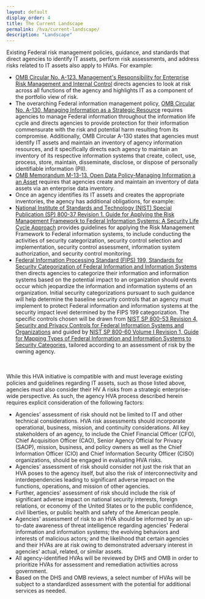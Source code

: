 ```yaml
---
layout: default
display_order: 4
title: The Current Landscape 
permalink: /hva/current-landscape/
description: "Landscape"
---
```



Existing Federal risk management policies, guidance, and standards that direct agencies to identify IT assets, perform risk assessments, and address risks related to IT assets also apply to HVAs.  For example:


* [OMB Circular No. A-123. Management's Responsibility for Enterprise Risk Management and Internal Control](https://www.whitehouse.gov/sites/default/files/omb/memoranda/2016/m-16-17.pdf) directs agencies to look at risk across all functions of the agency and highlights IT as a component of the portfolio view of risk.
* The overarching Federal information management policy, [OMB Circular No. A-130, Managing Information as a Strategic Resource](https://www.whitehouse.gov/sites/default/files/omb/assets/OMB/circulars/a130/a130revised.pdf) requires agencies to manage Federal information throughout the information life cycle and directs agencies to provide protection for their information commensurate with the risk and potential harm resulting from its compromise. Additionally, OMB Circular A-130 states that agencies must identify IT assets and maintain an inventory of agency information resources, and it specifically directs each agency to maintain an inventory of its respective information systems that create, collect, use, process, store, maintain, disseminate, disclose, or dispose of personally identifiable information (PII). 
* [OMB Memorandum M-13-13. Open Data Policy-Managing Information a an Asset](https://www.whitehouse.gov/sites/default/files/omb/memoranda/2013/m-13-13.pdf) requires that agencies create and maintain an inventory of data assets via an enterprise data inventory. 
* Once an agency identifies its IT assets and creates the appropriate inventories, the agency has additional obligations, for example: 
* [National Institute of Standards and Technology (NIST) Special Publication (SP) 800-37 Revision 1. Guide for Applying the Risk Management Framework to Federal Information Systems: A Security Life Cycle Approach](http://nvlpubs.nist.gov/nistpubs/SpecialPublications/NIST.SP.800-37r1.pdf) provides guidelines for applying the Risk Management Framework to Federal information systems, to include conducting the activities of security categorization, security control selection and implementation, security control assessment, information system authorization, and security control monitoring. 
* [Federal Information Processing Standard (FIPS) 199, Standards for Security Categorization of Federal Information and Information Systems](http://csrc.nist.gov/publications/fips/fips199/FIPS-PUB-199-final.pdf) then directs agencies to categorize their information and information systems based on the potential impact to an organization should events occur which jeopardize the information and information systems of an organization. Initial security categorizations pursuant to such guidance will help determine the baseline security controls that an agency must implement to protect Federal information and information systems at the security impact level determined by the FIPS 199 categorization. The specific controls chosen will be drawn from [NIST SP 800-53 Revision 4, Security and Privacy Controls for Federal Information Systems and Organizations](http://nvlpubs.nist.gov/nistpubs/SpecialPublications/NIST.SP.800-53r4.pdf) and guided by [NIST SP 800-60 Volume I Revision 1, Guide for Mapping Types of Federal Information and Information Systems to Security Categories,](http://nvlpubs.nist.gov/nistpubs/Legacy/SP/nistspecialpublication800-60v1r1.pdf) tailored according to an assessment of risk by the owning agency.
<br>
<br>
While this HVA initiative is compatible with and must leverage existing policies and guidelines regarding IT assets, such as those listed above, agencies must also consider their HV A risks from a strategic enterprise-wide perspective. As such, the agency HVA process described herein requires explicit consideration of the following factors: 

* Agencies' assessment of risk should not be limited to IT and other technical considerations. HVA risk assessments should incorporate operational, business, mission, and continuity considerations. All key stakeholders of an agency, to include the Chief Financial Officer (CFO), Chief Acquisition Officer (CAO), Senior Agency Official for Privacy (SAOP), mission, business, and policy owners as well as the Chief Information Officer (CIO) and Chief Information Security Officer (CISO) organizations, should be engaged in evaluating HVA risks.
* Agencies' assessment of risk should consider not just the risk that an HVA poses to the agency itself, but also the risk of interconnectivity and interdependencies leading to significant adverse impact on the functions, operations, and mission of other agencies. 
* Further, agencies' assessment of risk should include the risk of significant adverse impact on national security interests, foreign relations, or economy of the United States or to the public confidence, civil liberties, or public health and safety of the American people.
* Agencies' assessment of risk to an HVA should be informed by an up-to-date awareness of threat intelligence regarding agencies' Federal information and information systems; the evolving behaviors and interests of malicious actors; and the likelihood that certain agencies and their HVAs are at risk owing to demonstrated adversary interest in agencies' actual, related, or similar assets.
* All agency-identified HVAs will be reviewed by DHS and OMB in order to prioritize HVAs for assessment and remediation activities across government.
* Based on the DHS and OMB reviews, a select number of HVAs will be subject to a standardized assessment with the potential for additional services as needed. 

